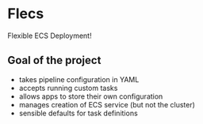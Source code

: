 # Flecs

Flexible ECS Deployment!

## Goal of the project

- takes pipeline configuration in YAML
- accepts running custom tasks
- allows apps to store their own configuration
- manages creation of ECS service (but not the cluster)
- sensible defaults for task definitions
